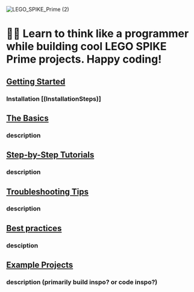![LEGO_SPIKE_Prime (2)](https://github.com/tconey01/legospikeprime-repo/assets/119706185/57541aa3-a0eb-41f1-a89f-007c188684f1)


# 🤖🐍 Learn to think like a programmer while building cool LEGO SPIKE Prime projects. Happy coding!

## [Getting Started](GettingStarted) 
### Installation [(InstallationSteps)]


## [The Basics](TheBasics)
### description

## [Step-by-Step Tutorials](step-by-steptutorials)
### description


## [Troubleshooting Tips](troubleshootingtips)
### description


## [Best practices](BestPractices)
### desciption

## [Example Projects](ExampleProjects)
### description (primarily build inspo? or code inspo?)


